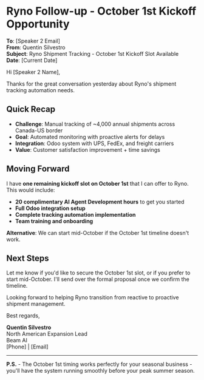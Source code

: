 # Ryno Follow-up - October 1st Kickoff Opportunity

**To**: [Speaker 2 Email]  
**From**: Quentin Silvestro  
**Subject**: Ryno Shipment Tracking - October 1st Kickoff Slot Available  
**Date**: [Current Date]

Hi [Speaker 2 Name],

Thanks for the great conversation yesterday about Ryno's shipment tracking automation needs.

## Quick Recap
- **Challenge**: Manual tracking of ~4,000 annual shipments across Canada-US border
- **Goal**: Automated monitoring with proactive alerts for delays
- **Integration**: Odoo system with UPS, FedEx, and freight carriers
- **Value**: Customer satisfaction improvement + time savings

## Moving Forward

I have **one remaining kickoff slot on October 1st** that I can offer to Ryno. This would include:

- **20 complimentary AI Agent Development hours** to get you started
- **Full Odoo integration setup**
- **Complete tracking automation implementation**
- **Team training and onboarding**

**Alternative**: We can start mid-October if the October 1st timeline doesn't work.

## Next Steps

Let me know if you'd like to secure the October 1st slot, or if you prefer to start mid-October. I'll send over the formal proposal once we confirm the timeline.

Looking forward to helping Ryno transition from reactive to proactive shipment management.

Best regards,

**Quentin Silvestro**  
North American Expansion Lead  
Beam AI  
[Phone] | [Email]

---

**P.S.** - The October 1st timing works perfectly for your seasonal business - you'll have the system running smoothly before your peak summer season.
